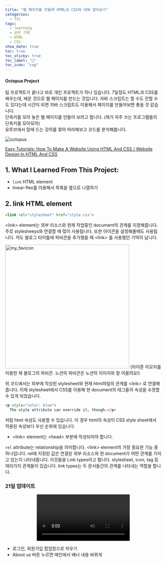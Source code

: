 ```yaml
---
title: "웹 페이지를 만들며 HTML과 CSS에 대해 알아보기"
categories:
  - TIL
tags:
  - learning
  - 공부 기록
  - HTML
  - CSS
show_date: true
toc: true
toc_sticky: true
toc_label: "👷"
toc_icon: "cog"
---
```



<div class="notice">
  <h4>Octopus Project</h4>
  <p>팀 프로젝트가 끝나고 바로 개인 프로젝트가 하나 있습니다.
  7일정도 HTML과 CSS를 배우는데, 배운 것으로 웹 페이지를 만드는 것입니다.
  자바 스크립트는 할 수도 안할 수도 있다는데 시간이 되면 자바 스크립트도 이용해서 페이지를 만들어보면 좋을 것 같습니다.<br>
  단축키를 모아 놓은 웹 페이지를 만들어 보려고 합니다. (제가 자주 쓰는 프로그램들의 단축키를 모아모아)<br>
  유투브에서 맘에 드는 강의를 찾아 따라해보고 코드를 분석해봅니다.</p>
</div>

<img src="/assets/images/octo.png" alt="octopus">


[Easy Tutorials: How To Make A Website Using HTML And CSS / Website Design In HTML And CSS](https://www.youtube.com/watch?v=-2LtZRi6Q0s)

## 1. What I Learned From This Project:

- <code>link</code> HTML element
- linear-flex를 이용해서 목록을 옆으로 나열하기

## 2. link HTML element

```html
<link rel="stylesheet" href="style.css">
```

\<link> element는 외부 리소스와 현재 작업중인 document의 관계를 지정해줍니다. 주로 stylesheeys와 연결할 때 많이 사용됩니다. 또한 아이콘을 설정해줄때도 사용됩니다. 저도 블로그 타이틀에 파비콘을 추가했을 때 \<link> 를 사용했던 기억이 납니다.

<img src="/assets/images/myFavicon.png" alt="my_favicon" width="400">
(아이폰 이모지를 이용한 제 블로그의 파비콘. 노션의 파비콘은 노션의 이미지와 잘 어울려요!)

위 코드에서는 외부에 작성된 stylesheet와 현재 html파일의 관계를 \<link> 로 연결해줍니다.
이제 stylesheet에서 CSS를 이용해 현 document의 태그들의 속성을 수정할 수 있게 되었습니다.

```html
<p style="color: blue">
  The style attribute can override it, though.</p>
```
처럼 html 속성도 사용할 수 있습니다. 이 경우 html의 속성이 CSS style sheet에서 적용된 속성보다 우선 순위에 있습니다.
- \<link> element는 \<head> 부분에 작성되어야 합니다.


<code>rel</code> attribute는 relationship을 의미합니다. \<link> element의 가장 중요한 기능 중 하나입니다.
rel에 지정된 값은 연결된 외부 리소스와 현 document가 어떤 관계를 가지고 있는지 나타내줍니다. 이것들을 Link types라고 합니다.
stylesheet, icon, tag 등 여러가지 관계들이 있습니다. link types는 두 문서들간의 관계를 나타내는 역할을 합니다.

### 21일 업데이트

<center><video src="https://user-images.githubusercontent.com/85061148/159273033-88fc5332-b2f4-4d4c-830b-fbcf809c3e0d.mov" controls="controls" style="max-width: 600px">
</video></center>  

- 로그인, 회원가입 팝업창으로 띄우기
- About us 버튼 누르면 메인에서 배너 내용 바뀌게
